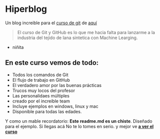 # Hiperblog
Un blog increible para el [curso de git](https://www.google.com/ "curso de git") de [aquí](https://www.google.com/ "aquí")
> El curso de Git y GitHub  es lo que me hacia falta para lanzarme a la industria del tejido de lana sintetica con Machine Learging.
- niñita

## En este curso vemos de todo:
* Todos los comandos de Git
* El flujo de trabajo en GitHub
* El verdadero amor por las buenas prácticas
* Trucos muy locos del profesor
* Las personalidaes múltiples
* creado por el increible team
* Incluye ejemplos en windows, linux y mac
* Disponible para todas las edades.

Y como un mable recordatorio: **Este readme.md es un chiste**. Diseñado para el ejemplo. Si llegas acá No te lo tomes en serio. y mejor ve **[ a ver el curso](https://www.google.com/ " a ver el curso")**